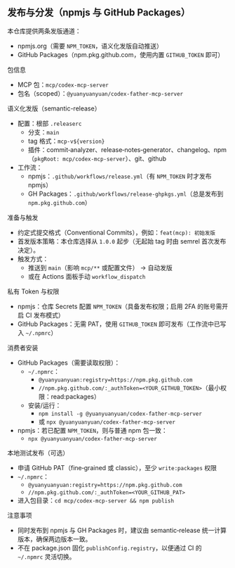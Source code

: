 ## 发布与分发（npmjs 与 GitHub Packages）

本仓库提供两条发版通道：

- npmjs.org（需要 `NPM_TOKEN`，语义化发版自动推送）
- GitHub Packages（npm.pkg.github.com，使用内置 `GITHUB_TOKEN` 即可）

包信息

- MCP 包：`mcp/codex-mcp-server`
- 包名（scoped）：`@yuanyuanyuan/codex-father-mcp-server`

语义化发版（semantic-release）

- 配置：根部 `.releaserc`
  - 分支：`main`
  - tag 格式：`mcp-v${version}`
  - 插件：commit‑analyzer、release‑notes‑generator、changelog、npm（`pkgRoot: mcp/codex-mcp-server`）、git、github
- 工作流：
  - npmjs：`.github/workflows/release.yml`（有 `NPM_TOKEN` 时才发布 npmjs）
  - GH Packages：`.github/workflows/release-ghpkgs.yml`（总是发布到
    `npm.pkg.github.com`）

准备与触发

- 约定式提交格式（Conventional Commits），例如：`feat(mcp): 初始发版`
- 首发版本策略：本仓库选择从 `1.0.0`
  起步（无起始 tag 时由 semrel 首次发布决定）。
- 触发方式：
  - 推送到 `main`（影响 `mcp/**` 或配置文件） → 自动发版
  - 或在 Actions 面板手动 `workflow_dispatch`

私有 Token 与权限

- npmjs：仓库 Secrets 配置
  `NPM_TOKEN`（具备发布权限；启用 2FA 的账号需开启 CI 发布模式）
- GitHub Packages：无需 PAT，使用 `GITHUB_TOKEN` 即可发布（工作流中已写入
  `~/.npmrc`）

消费者安装

- GitHub Packages（需要读取权限）：
  - `~/.npmrc`：
    - `@yuanyuanyuan:registry=https://npm.pkg.github.com`
    - `//npm.pkg.github.com/:_authToken=<YOUR_GITHUB_TOKEN>`（最小权限：read:packages）
  - 安装/运行：
    - `npm install -g @yuanyuanyuan/codex-father-mcp-server`
    - 或 `npx @yuanyuanyuan/codex-father-mcp-server`
- npmjs：若已配置 `NPM_TOKEN`，则与普通 npm 包一致：
  - `npx @yuanyuanyuan/codex-father-mcp-server`

本地测试发布（可选）

- 申请 GitHub PAT（fine‑grained 或 classic），至少 `write:packages` 权限
- `~/.npmrc`：
  - `@yuanyuanyuan:registry=https://npm.pkg.github.com`
  - `//npm.pkg.github.com/:_authToken=<YOUR_GITHUB_PAT>`
- 进入包目录：`cd mcp/codex-mcp-server && npm publish`

注意事项

- 同时发布到 npmjs 与 GH
  Packages 时，建议由 semantic‑release 统一计算版本，确保两边版本一致。
- 不在 package.json 固化 `publishConfig.registry`，以便通过 CI 的 `~/.npmrc`
  灵活切换。
